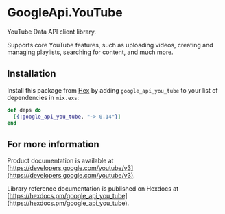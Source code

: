 # GoogleApi.YouTube

YouTube Data API client library.

Supports core YouTube features, such as uploading videos, creating and managing playlists, searching for content, and much more.

## Installation

Install this package from [Hex](https://hex.pm) by adding
`google_api_you_tube` to your list of dependencies in `mix.exs`:

```elixir
def deps do
  [{:google_api_you_tube, "~> 0.14"}]
end
```

## For more information

Product documentation is available at [https://developers.google.com/youtube/v3](https://developers.google.com/youtube/v3).

Library reference documentation is published on Hexdocs at
[https://hexdocs.pm/google_api_you_tube](https://hexdocs.pm/google_api_you_tube).
